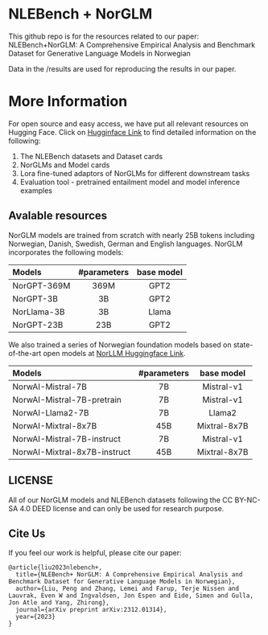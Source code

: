 # NLEBench + NorGLM

This github repo is for the resources related to our paper: NLEBench+NorGLM: A Comprehensive Empirical Analysis and Benchmark Dataset for Generative Language Models in Norwegian

Data in the /results are used for reproducing the results in our paper.

# More Information

For open source and easy access, we have put all relevant resources on Hugging Face. Click on [Hugginface Link](https://huggingface.co/NorGLM) to find detailed information on the following:
1) The NLEBench datasets and Dataset cards
2) NorGLMs and Model cards
3) Lora fine-tuned adaptors of NorGLMs for different downstream tasks
4) Evaluation tool - pretrained entailment model and model inference examples

## Avalable resources
NorGLM models are trained from scratch with nearly 25B tokens including Norwegian, Danish, Swedish, German and English languages. NorGLM incorporates the following models: 

| Models          | #parameters | base model |
| :---------------- | :------: | :----: |
| NorGPT-369M      |   369M   | GPT2 |
| NorGPT-3B       |   3B   | GPT2 |
| NorLlama-3B    |  3B   | Llama |
| NorGPT-23B |  23B   | GPT2 |

We also trained a series of Norwegian foundation models based on state-of-the-art open models at [NorLLM Huggingface Link](https://huggingface.co/NorwAI).

| Models          | #parameters | base model |
| :---------------- | :------: | :----: |
| NorwAI-Mistral-7B      |   7B   | Mistral-v1 |
| NorwAI-Mistral-7B-pretrain   |   7B   | Mistral-v1 |
| NorwAI-Llama2-7B    |  7B   | Llama2 |
| NorwAI-Mixtral-8x7B |  45B   | Mixtral-8x7B |
| NorwAI-Mistral-7B-instruct  |   7B   | Mistral-v1 |
| NorwAI-Mixtral-8x7B-instruct |  45B   | Mixtral-8x7B |


## LICENSE

All of our NorGLM models and NLEBench datasets following the CC BY-NC-SA 4.0 DEED license and can only be used for research purpose.

## Cite Us

If you feel our work is helpful, please cite our paper:

```
@article{liu2023nlebench+,
  title={NLEBench+ NorGLM: A Comprehensive Empirical Analysis and Benchmark Dataset for Generative Language Models in Norwegian},
  author={Liu, Peng and Zhang, Lemei and Farup, Terje Nissen and Lauvrak, Even W and Ingvaldsen, Jon Espen and Eide, Simen and Gulla, Jon Atle and Yang, Zhirong},
  journal={arXiv preprint arXiv:2312.01314},
  year={2023}
}
```

